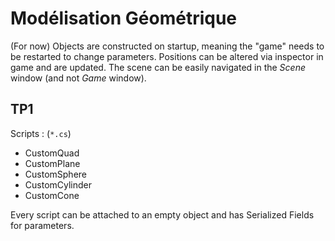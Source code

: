 # Modélisation Géométrique
(For now) Objects are constructed on startup, meaning the "game" needs to be restarted to change parameters.
Positions can be altered via inspector in game and are updated.
The scene can be easily navigated in the *Scene* window (and not *Game* window).
## TP1
Scripts : (`*.cs`)
- CustomQuad
- CustomPlane
- CustomSphere
- CustomCylinder
- CustomCone

Every script can be attached to an empty object and has Serialized Fields for parameters.
